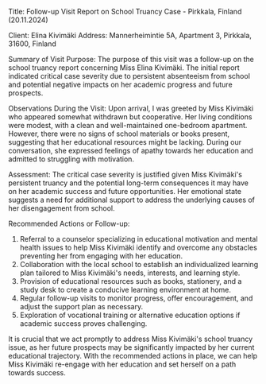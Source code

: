  Title: Follow-up Visit Report on School Truancy Case - Pirkkala, Finland (20.11.2024)

Client: Elina Kivimäki
Address: Mannerheimintie 5A, Apartment 3, Pirkkala, 31600, Finland

Summary of Visit Purpose:
The purpose of this visit was a follow-up on the school truancy report concerning Miss Elina Kivimäki. The initial report indicated critical case severity due to persistent absenteeism from school and potential negative impacts on her academic progress and future prospects.

Observations During the Visit:
Upon arrival, I was greeted by Miss Kivimäki who appeared somewhat withdrawn but cooperative. Her living conditions were modest, with a clean and well-maintained one-bedroom apartment. However, there were no signs of school materials or books present, suggesting that her educational resources might be lacking. During our conversation, she expressed feelings of apathy towards her education and admitted to struggling with motivation.

Assessment:
The critical case severity is justified given Miss Kivimäki's persistent truancy and the potential long-term consequences it may have on her academic success and future opportunities. Her emotional state suggests a need for additional support to address the underlying causes of her disengagement from school.

Recommended Actions or Follow-up:
1. Referral to a counselor specializing in educational motivation and mental health issues to help Miss Kivimäki identify and overcome any obstacles preventing her from engaging with her education.
2. Collaboration with the local school to establish an individualized learning plan tailored to Miss Kivimäki's needs, interests, and learning style.
3. Provision of educational resources such as books, stationery, and a study desk to create a conducive learning environment at home.
4. Regular follow-up visits to monitor progress, offer encouragement, and adjust the support plan as necessary.
5. Exploration of vocational training or alternative education options if academic success proves challenging.

It is crucial that we act promptly to address Miss Kivimäki's school truancy issue, as her future prospects may be significantly impacted by her current educational trajectory. With the recommended actions in place, we can help Miss Kivimäki re-engage with her education and set herself on a path towards success.